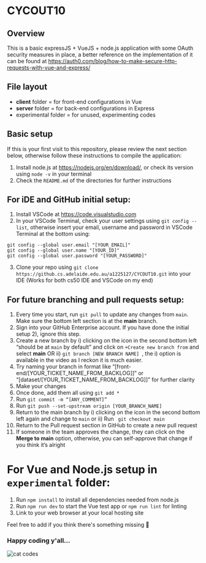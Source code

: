 # CYCOUT10

## Overview
This is a basic expressJS + VueJS + node.js application with some OAuth security measures in place, a better reference on the implementation of it can be found at https://auth0.com/blog/how-to-make-secure-http-requests-with-vue-and-express/

## File layout
- **client** folder = for front-end configurations in Vue
- **server** folder = for back-end configurations in Express
- experimental folder = for unused, experimenting codes

## Basic setup
If this is your first visit to this repository, please review the next section below, otherwise follow these instructions to compile the application: 
1.	Install node.js at https://nodejs.org/en/download/, or check its version using `node -v` in your terminal
2.  Check the `README.md` of the directories for further instructions

## For iDE and GitHub initial setup: 
1)	Install VSCode at https://code.visualstudio.com
2)	In your VSCode Terminal, check your user settings using `git config --list`, otherwise insert your email, username and password in VSCode Terminal at the bottom using: 

``` 
git config --global user.email "[YOUR_EMAIL]"
git config --global user.name "[YOUR_ID]"
git config --global user.password "[YOUR_PASSWORD]" 
```

3)	Clone your repo using `git clone https://github.cs.adelaide.edu.au/a1225127/CYCOUT10.git`  into your IDE (Works for both cs50 IDE and VSCode on my end)

## For future branching and pull requests setup: 
1)	Every time you start, run `git pull` to update any changes from `main`. Make sure the bottom left section is at the **main** branch. 
2)	Sign into your GitHub Enterprise account. If you have done the initial setup 2), ignore this step. 
3)	Create a new branch by i) clicking on the icon in the second bottom left “should be at `main` by default” and click on `+Create new branch from` and select **main** OR ii) `git branch [NEW BRANCH NAME] `, the i) option is available in the video as I reckon it is much easier. 
4)	Try naming your branch in format like “[front-end/[YOUR_TICKET_NAME_FROM_BACKLOG]]” or “[dataset/[YOUR_TICKET_NAME_FROM_BACKLOG]]” for further clarity
5)	Make your changes
6)	Once done, add them all using `git add *`
7)	Run `git commit -m “[ANY_COMMENT]” `
8)	Run `git push --set-upstream origin [YOUR_BRANCH_NAME]`
9)	Return to the main branch by i) clicking on the icon in the second bottom left again and change to `main` or ii) Run ` git checkout main`
10)	Return to the Pull request section in GitHub to create a new pull request
11)	If someone in the team approves the change, they can click on the **Merge to main** option, otherwise, you can self-approve that change if you think it’s alright

# For Vue and Node.js setup in `experimental` folder:
1)	Run `npm install` to install all dependencies needed from node.js
2)	Run `npm run dev` to start the Vue test app or `npm run lint` for linting
3)	Link to your web browser at your local hosting site

Feel free to add if you think there's something missing 🙂

### Happy coding y'all…

![cat codes](https://c.tenor.com/y2JXkY1pXkwAAAAM/cat-computer.gif)
